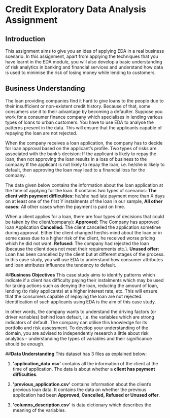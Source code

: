 # Credit Exploratory Data Analysis Assignment
## **Introduction**
This assignment aims to give you an idea of applying EDA in a real business scenario. In this assignment, apart from applying the techniques that you have learnt in the EDA module, you will also develop a basic understanding of risk analytics in banking and financial services and understand how data is used to minimise the risk of losing money while lending to customers.

## **Business Understanding**
The loan providing companies find it hard to give loans to the people due to their insufficient or non-existent credit history. Because of that, some consumers use it to their advantage by becoming a defaulter. Suppose you work for a consumer finance company which specialises in lending various types of loans to urban customers. You have to use EDA to analyse the patterns present in the data. This will ensure that the applicants capable of repaying the loan are not rejected.

When the company receives a loan application, the company has to decide for loan approval based on the applicant’s profile. Two types of risks are associated with the bank’s decision:
If the applicant is likely to repay the loan, then not approving the loan results in a loss of business to the company
If the applicant is not likely to repay the loan, i.e. he/she is likely to default, then approving the loan may lead to a financial loss for the company.

The data given below contains the information about the loan application at the time of applying for the loan. It contains two types of scenarios:
**The client with payment difficulties:** he/she had late payment more than X days on at least one of the first Y instalments of the loan in our sample,
**All other cases:** All other cases when the payment is paid on time.

When a client applies for a loan, there are four types of decisions that could be taken by the client/company):
**Approved:** The Company has approved loan Application
**Cancelled:** The client cancelled the application sometime during approval. Either the client changed her/his mind about the loan or in some cases due to a higher risk of the client, he received worse pricing which he did not want.
**Refused:** The company had rejected the loan (because the client does not meet their requirements etc.).
**Unused offer:** Loan has been cancelled by the client but at different stages of the process.
In this case study, you will use EDA to understand how consumer attributes and loan attributes influence the tendency to default.

##**Business Objectives**
This case study aims to identify patterns which indicate if a client has difficulty paying their instalments which may be used for taking actions such as denying the loan, reducing the amount of loan, lending (to risky applicants) at a higher interest rate, etc. This will ensure that the consumers capable of repaying the loan are not rejected. Identification of such applicants using EDA is the aim of this case study.

In other words, the company wants to understand the driving factors (or driver variables) behind loan default, i.e. the variables which are strong indicators of default.  The company can utilise this knowledge for its portfolio and risk assessment.
To develop your understanding of the domain, you are advised to independently research a little about risk analytics - understanding the types of variables and their significance should be enough.

##**Data Understanding**
This dataset has 3 files as explained below: 
1. **'application_data.csv'**  contains all the information of the client at the time of application.
The data is about whether a **client has payment difficulties**.

2. **'previous_application.csv'** contains information about the client’s previous loan data. It contains the data on whether the previous application had been **Approved, Cancelled, Refused or Unused offer**.

3. **'columns_description.csv'** is data dictionary which describes the meaning of the variables.
